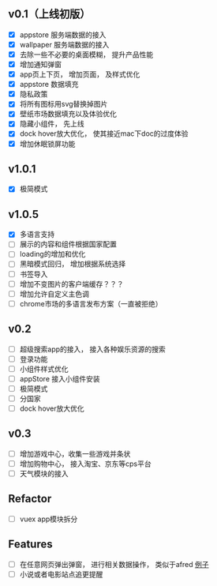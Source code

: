 ## v0.1（上线初版）
- [x] appstore 服务端数据的接入
- [x] wallpaper 服务端数据的接入
- [x] 去除一些不必要的桌面模糊， 提升产品性能
- [x] 增加通知弹窗
- [x] app页上下页， 增加页面， 及样式优化
- [x] appstore 数据填充
- [x] 隐私政策
- [x] 将所有图标用svg替换掉图片
- [x] 壁纸市场数据填充以及体验优化
- [x] 隐藏小组件， 先上线
- [x] dock hover放大优化， 使其接近mac下doc的过度体验
- [x] 增加休眠锁屏功能

## v1.0.1
- [x] 极简模式

## v1.0.5
- [x] 多语言支持
- [ ] 展示的内容和组件根据国家配置
- [ ] loading的增加和优化
- [ ] 黑暗模式回归， 增加根据系统选择
- [ ] 书签导入
- [ ] 增加不变图片的客户端缓存？？？
- [ ] 增加允许自定义主色调
- [ ] chrome市场的多语言发布方案（一直被拒绝）

## v0.2
- [ ] 超级搜索app的接入， 接入各种娱乐资源的搜索
- [ ] 登录功能
- [ ] 小组件样式优化
- [ ] appStore 接入小组件安装
- [ ] 极简模式
- [ ] 分国家
- [ ] dock hover放大优化

## v0.3
- [ ] 增加游戏中心，收集一些游戏并条状 
- [ ] 增加购物中心， 接入淘宝、京东等cps平台 
- [ ] 天气模块的接入

## Refactor
- [ ] vuex app模块拆分

## Features
- [ ] 在任意网页弹出弹窗， 进行相关数据操作， 类似于afred [例子](https://n.tools/)
- [ ] 小说或者电影站点追更提醒
